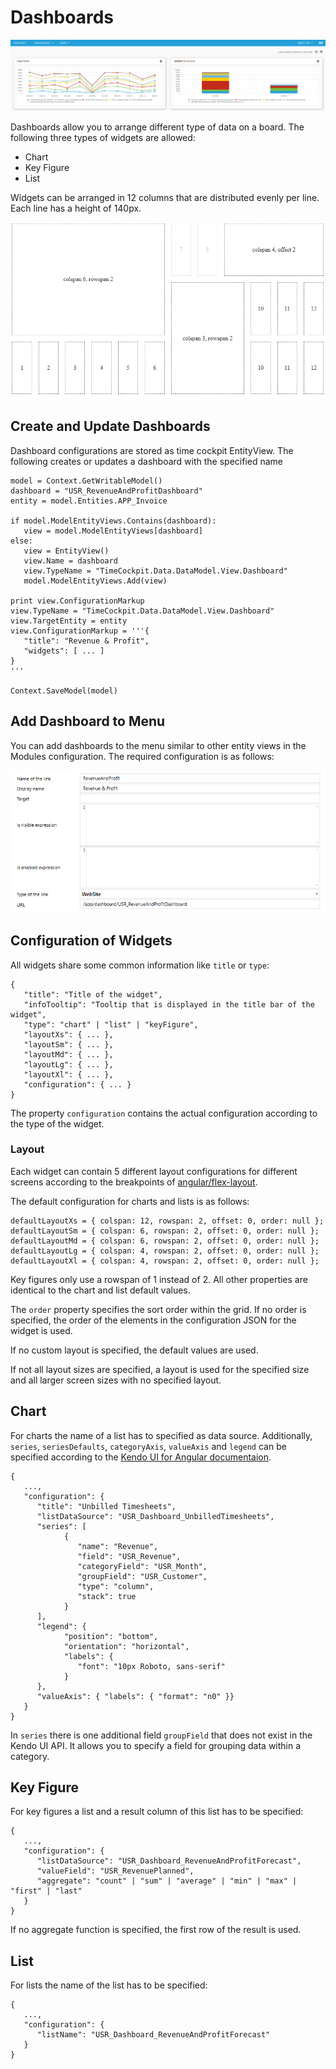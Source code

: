 # Dashboards

![Simple Dashboard](images/dashboard/wc-dashboard.png "Simple Dashboard")

Dashboards allow you to arrange different type of data on a board. The following three types of widgets are allowed:

- Chart
- Key Figure
- List

Widgets can be arranged in 12 columns that are distributed evenly per line. Each line has a height of 140px.

![Dashboard Grid](images/dashboard/dashboard-grid.png "Dashboard Grid")

## Create and Update Dashboards

Dashboard configurations are stored as time cockpit EntityView. The following creates or updates a dashboard with the specified name

```
model = Context.GetWritableModel()
dashboard = "USR_RevenueAndProfitDashboard"
entity = model.Entities.APP_Invoice

if model.ModelEntityViews.Contains(dashboard):
   view = model.ModelEntityViews[dashboard]
else:
   view = EntityView()
   view.Name = dashboard
   view.TypeName = "TimeCockpit.Data.DataModel.View.Dashboard"
   model.ModelEntityViews.Add(view)

print view.ConfigurationMarkup
view.TypeName = "TimeCockpit.Data.DataModel.View.Dashboard"
view.TargetEntity = entity
view.ConfigurationMarkup = '''{
   "title": "Revenue & Profit",
   "widgets": [ ... ]
}
'''

Context.SaveModel(model)
```

## Add Dashboard to Menu

You can add dashboards to the menu similar to other entity views in the Modules configuration. The required configuration is as follows:

![Configure Menu Item](images/dashboard/configure-menu-item.png "Configure Menu Item")

## Configuration of Widgets

All widgets share some common information like `title` or `type`:

```
{
   "title": "Title of the widget",
   "infoTooltip": "Tooltip that is displayed in the title bar of the widget",
   "type": "chart" | "list" | "keyFigure",
   "layoutXs": { ... },
   "layoutSm": { ... },
   "layoutMd": { ... },
   "layoutLg": { ... },
   "layoutXl": { ... },
   "configuration": { ... }
}
```

The property `configuration` contains the actual configuration according to the type of the widget.

### Layout

Each widget can contain 5 different layout configurations for different screens according to the breakpoints of [angular/flex-layout](https://github.com/angular/flex-layout/wiki/Responsive-API).

The default configuration for charts and lists is as follows:

```
defaultLayoutXs = { colspan: 12, rowspan: 2, offset: 0, order: null };
defaultLayoutSm = { colspan: 6, rowspan: 2, offset: 0, order: null };
defaultLayoutMd = { colspan: 6, rowspan: 2, offset: 0, order: null };
defaultLayoutLg = { colspan: 4, rowspan: 2, offset: 0, order: null };
defaultLayoutXl = { colspan: 4, rowspan: 2, offset: 0, order: null };
```

Key figures only use a rowspan of 1 instead of 2. All other properties are identical to the chart and list default values.

The `order` property specifies the sort order within the grid. If no order is specified, the order of the elements in the configuration JSON for the widget is used.

If no custom layout is specified, the default values are used. 

If not all layout sizes are specified, a layout is used for the specified size and all larger screen sizes with no specified layout.

## Chart

For charts the name of a list has to specified as data source. Additionally, `series`, `seriesDefaults`, `categoryAxis`, `valueAxis` and `legend` can be specified according to the [Kendo UI for Angular documentaion](https://www.telerik.com/kendo-angular-ui/components/charts/api/).

```
{
   ...,
   "configuration": {
      "title": "Unbilled Timesheets",
      "listDataSource": "USR_Dashboard_UnbilledTimesheets",
      "series": [
            {
               "name": "Revenue",
               "field": "USR_Revenue",
               "categoryField": "USR_Month",
               "groupField": "USR_Customer",
               "type": "column",
               "stack": true
            }
      ],
      "legend": {
            "position": "bottom",
            "orientation": "horizontal",
            "labels": {
               "font": "10px Roboto, sans-serif"
            }
      },
      "valueAxis": { "labels": { "format": "n0" }}
   }
}
```

In `series` there is one additional field `groupField` that does not exist in the Kendo UI API. It allows you to specify a field for grouping data within a category.

## Key Figure

For key figures a list and a result column of this list has to be specified:

```
{
   ...,
   "configuration": {
      "listDataSource": "USR_Dashboard_RevenueAndProfitForecast",
      "valueField": "USR_RevenuePlanned",
      "aggregate": "count" | "sum" | "average" | "min" | "max" | "first" | "last"
   }
}
```

If no aggregate function is specified, the first row of the result is used.

## List

For lists the name of the list has to be specified:

```
{
   ...,
   "configuration": {
      "listName": "USR_Dashboard_RevenueAndProfitForecast"
   }
}
```
